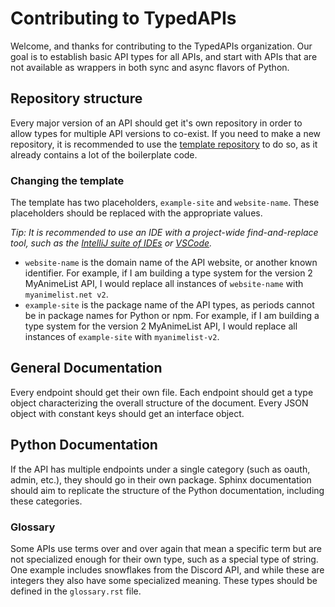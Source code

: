 # Contributing to TypedAPIs

Welcome, and thanks for contributing to the TypedAPIs organization. Our goal is to establish basic API types for all APIs, and start with APIs that are not available as wrappers in both sync and async flavors of Python. 

## Repository structure

Every major version of an API should get it's own repository in order to allow types for multiple API versions to co-exist. If you need to make a new repository, it is recommended to use the [template repository](https://github.com/TypedAPIs/template) to do so, as it already contains a lot of the boilerplate code.

### Changing the template

The template has two placeholders, `example-site` and `website-name`. These placeholders should be replaced with the appropriate values.

_Tip: It is recommended to use an IDE with a project-wide find-and-replace tool, such as the [IntelliJ suite of IDEs](https://www.jetbrains.com/idea/) or [VSCode](https://code.visualstudio.com/)._

* `website-name` is the domain name of the API website, or another known identifier. For example, if I am building a type system for the version 2 MyAnimeList API, I would replace all instances of `website-name` with `myanimelist.net v2`.
* `example-site` is the package name of the API types, as periods cannot be in package names for Python or npm. For example, if I am building a type system for the version 2 MyAnimeList API, I would replace all instances of `example-site` with `myanimelist-v2`.

## General Documentation

Every endpoint should get their own file. Each endpoint should get a type object characterizing the overall structure of the document. Every JSON object with constant keys should get an interface object.

## Python Documentation

If the API has multiple endpoints under a single category (such as oauth, admin, etc.), they should go in their own package. Sphinx documentation should aim to replicate the structure of the Python documentation, including these categories.

### Glossary

Some APIs use terms over and over again that mean a specific term but are not specialized enough for their own type, such as a special type of string. One example includes snowflakes from the Discord API, and while these are integers they also have some specialized meaning. These types should be defined in the `glossary.rst` file.
